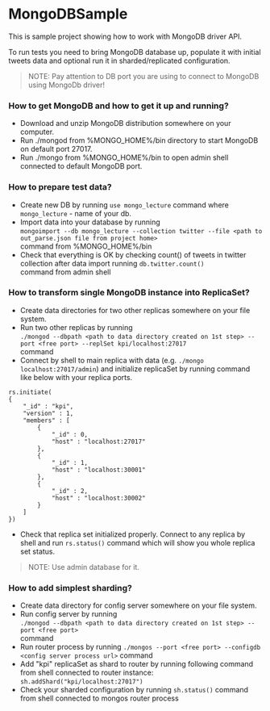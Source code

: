 MongoDBSample
=============

This is sample project showing how to work with MongoDB driver API.

To run tests you need to bring MongoDB database up, populate it with initial tweets data and optional run it in sharded/replicated configuration. 

> NOTE: Pay attention to DB port you are using to connect to MongoDB using MongoDb driver!

### How to get MongoDB and how to get it up and running?  
* Download and unzip MongoDB distribution somewhere on your computer.  
* Run ./mongod from %MONGO_HOME%/bin directory to start MongoDB on default port 27017.  
* Run ./mongo from %MONGO_HOME%/bin to open admin shell connected to default MongoDB port.  

### How to prepare test data?
* Create new DB by running `use mongo_lecture` command where `mongo_lecture` - name of your db.
* Import data into your database by running  
`mongoimport --db mongo_lecture --collection twitter --file <path to out_parse.json file from project home>`  
command from %MONGO_HOME%/bin
* Check that everything is OK by checking count() of tweets in twitter collection after data import running `db.twitter.count()`  
command from admin shell

### How to transform single MongoDB instance into ReplicaSet?
* Create data directories for two other replicas somewhere on your file system.
* Run two other replicas by running  
`./mongod --dbpath <path to data directory created on 1st step> --port <free port> --replSet kpi/localhost:27017`  
command
* Connect by shell to main replica with data (e.g. `./mongo localhost:27017/admin`) and initialize replicaSet by running command like below with your replica ports.
```
rs.initiate(
{
	"_id" : "kpi",
	"version" : 1,
	"members" : [
		{
			"_id" : 0,
			"host" : "localhost:27017"
		},
		{
			"_id" : 1,
			"host" : "localhost:30001"
		},
		{
			"_id" : 2,
			"host" : "localhost:30002"
		}
	]
})
```
* Check that replica set initialized properly. Connect to any replica by shell and run `rs.status()` command which will show you whole replica set status. 
> NOTE: Use admin database for it.

### How to add simplest sharding?
* Create data directory for config server somewhere on your file system.
* Run config server by running  
`./mongod --dbpath <path to data directory created on 1st step> --port <free port>`  
command
* Run router process by running `./mongos --port <free port> --configdb <config server process url>` command
* Add "kpi" replicaSet as shard to router by running following command from shell connected to router instance:
`sh.addShard("kpi/localhost:27017")`
* Check your sharded configuration by running `sh.status()` command from shell connected to mongos router process
